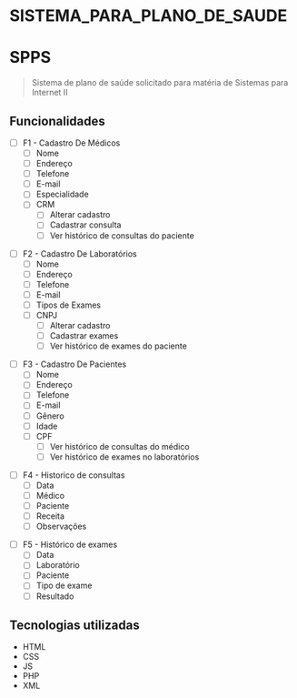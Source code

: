 # SISTEMA_PARA_PLANO_DE_SAUDE
# SPPS

>Sistema de plano de saúde solicitado para matéria de Sistemas para Internet II
## Funcionalidades

- [ ] F1 - Cadastro De Médicos
  - [ ] Nome
  - [ ] Endereço
  - [ ] Telefone
  - [ ] E-mail
  - [ ] Especialidade
  - [ ] CRM
    - [ ] Alterar cadastro
    - [ ] Cadastrar consulta
    - [ ] Ver histórico de consultas do paciente
>
- [ ] F2 - Cadastro De Laboratórios
  - [ ] Nome
  - [ ] Endereço
  - [ ] Telefone
  - [ ] E-mail
  - [ ] Tipos de Exames
  - [ ] CNPJ
    - [ ] Alterar cadastro
    - [ ] Cadastrar exames
    - [ ] Ver histórico de exames do paciente
>
- [ ] F3 - Cadastro De Pacientes
  - [ ] Nome
  - [ ] Endereço
  - [ ] Telefone
  - [ ] E-mail
  - [ ] Gênero
  - [ ] Idade
  - [ ] CPF
    - [ ] Ver histórico de consultas do médico
    - [ ] Ver histórico de exames no laboratórios
>
- [ ] F4 - Historico de consultas
  - [ ] Data
  - [ ] Médico
  - [ ] Paciente
  - [ ] Receita
  - [ ] Observações
>
- [ ] F5 - Histórico de exames
  - [ ] Data
  - [ ] Laboratório 
  - [ ] Paciente
  - [ ] Tipo de exame
  - [ ] Resultado
>
## Tecnologias utilizadas
- HTML
- CSS
- JS
- PHP
- XML